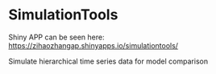 # SimulationTools

Shiny APP can be seen here: https://zihaozhangap.shinyapps.io/simulationtools/

Simulate hierarchical time series data for model comparison
